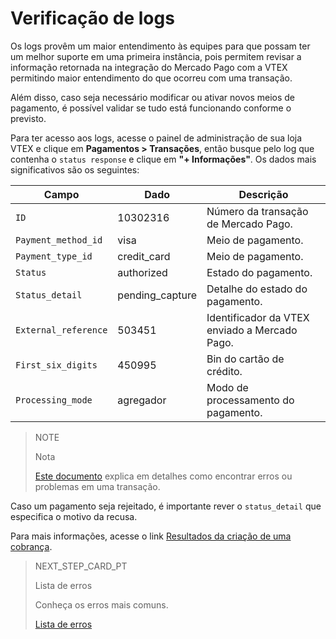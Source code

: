 # Verificação de logs

Os logs provêm um maior entendimento às equipes para que possam ter um melhor suporte em uma primeira instância, pois permitem revisar a informação retornada na integração do Mercado Pago com a VTEX permitindo maior entendimento do que ocorreu com uma transação.

Além disso, caso seja necessário modificar ou ativar novos meios de pagamento, é possível validar se tudo está funcionando conforme o previsto.

Para ter acesso aos logs, acesse o painel de administração de sua loja VTEX e clique em  **Pagamentos > Transações**, então busque pelo log que contenha o `status response` e clique em **"+ Informações"**. Os dados mais significativos são os seguintes:

|Campo|Dado|Descrição|
|---|---|---|
|`ID`|10302316|Número da transação de Mercado Pago.|
|`Payment_method_id`|visa|Meio de pagamento.|
|`Payment_type_id`|credit_card|Meio de pagamento.|
|`Status`|authorized|Estado do pagamento.|
|`Status_detail`|pending_capture|Detalhe do estado do pagamento.|
|`External_reference`|503451|Identificador da VTEX enviado a Mercado Pago.|
|`First_six_digits`|450995|Bin do cartão de crédito.|
|`Processing_mode`|agregador|Modo de processamento do pagamento.|

> NOTE
>
> Nota
>
> [Este documento](https://help.vtex.com/pt/tutorial/checking-for-errors-or-problems-in-a-transaction--3QecZEdmzumGKe8WGmeI8a) explica em detalhes como encontrar erros ou problemas em uma transação.

Caso um pagamento seja rejeitado, é  importante rever o `status_detail` que especifica o motivo da recusa.

Para mais informações, acesse o link [Resultados da criação de uma cobrança](/developers/pt/docs/checkout-api/response-handling/collection-results).

> NEXT_STEP_CARD_PT
>
> Lista de erros
>
> Conheça os erros mais comuns.
>
> [Lista de erros](https://www.mercadopago[FAKER][URL][DOMAIN]/developers/pt/guides/vtex/common-errors)